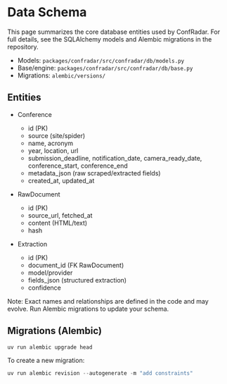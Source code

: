 # Data Schema

This page summarizes the core database entities used by ConfRadar. For full details, see the SQLAlchemy models and Alembic migrations in the repository.

- Models: `packages/confradar/src/confradar/db/models.py`
- Base/engine: `packages/confradar/src/confradar/db/base.py`
- Migrations: `alembic/versions/`

## Entities

- Conference
  - id (PK)
  - source (site/spider)
  - name, acronym
  - year, location, url
  - submission_deadline, notification_date, camera_ready_date, conference_start, conference_end
  - metadata_json (raw scraped/extracted fields)
  - created_at, updated_at

- RawDocument
  - id (PK)
  - source_url, fetched_at
  - content (HTML/text)
  - hash

- Extraction
  - id (PK)
  - document_id (FK RawDocument)
  - model/provider
  - fields_json (structured extraction)
  - confidence

Note: Exact names and relationships are defined in the code and may evolve. Run Alembic migrations to update your schema.

## Migrations (Alembic)

```powershell
uv run alembic upgrade head
```

To create a new migration:

```powershell
uv run alembic revision --autogenerate -m "add constraints"
```
